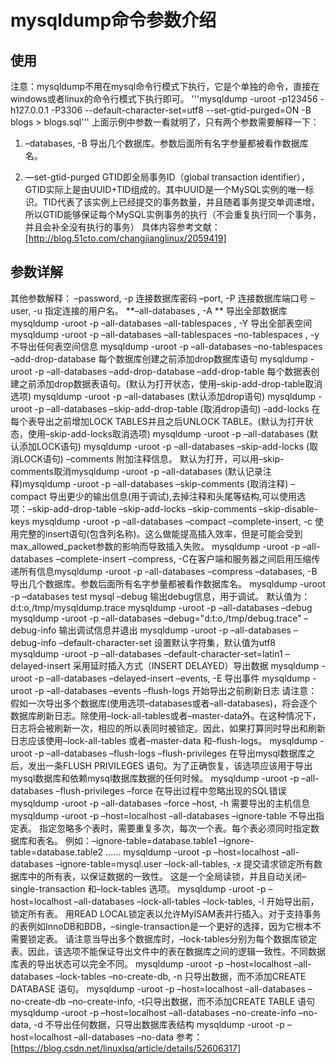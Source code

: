 # mysqldump命令参数介绍

## 使用
注意：mysqldump不用在mysql命令行模式下执行，它是个单独的命令，直接在windows或者linux的命令行模式下执行即可。
'''mysqldump -uroot -p123456 -h127.0.0.1 -P3306 --default-character-set=utf8 --set-gtid-purged=ON -B blogs > blogs.sql'''
上面示例中参数一看就明了，只有两个参数需要解释一下：
1. –databases, -B
导出几个数据库。参数后面所有名字参量都被看作数据库名。

2. —set-gtid-purged
  GTID即全局事务ID（global transaction identifier），GTID实际上是由UUID+TID组成的。其中UUID是一个MySQL实例的唯一标识。TID代表了该实例上已经提交的事务数量，并且随着事务提交单调递增，所以GTID能够保证每个MySQL实例事务的执行（不会重复执行同一个事务，并且会补全没有执行的事务）
具体内容参考文献：[http://blog.51cto.com/changjianglinux/2059419]

## 参数详解
其他参数解释：
–password, -p 连接数据库密码
–port, -P 连接数据库端口号
–user, -u 指定连接的用户名。
\*\*–all-databases , -A \*\* 导出全部数据库 mysqldump -uroot -p –all-databases
–all-tablespaces , -Y 导出全部表空间 mysqldump -uroot -p –all-databases –all-tablespaces
–no-tablespaces , -y 不导出任何表空间信息 mysqldump -uroot -p –all-databases –no-tablespaces
–add-drop-database 每个数据库创建之前添加drop数据库语句 mysqldump -uroot -p –all-databases –add-drop-database
–add-drop-table 每个数据表创建之前添加drop数据表语句。(默认为打开状态，使用–skip-add-drop-table取消选项) mysqldump -uroot -p –all-databases (默认添加drop语句) mysqldump -uroot -p –all-databases –skip-add-drop-table (取消drop语句)
–add-locks 在每个表导出之前增加LOCK TABLES并且之后UNLOCK TABLE。(默认为打开状态，使用–skip-add-locks取消选项) mysqldump -uroot -p –all-databases (默认添加LOCK语句) mysqldump -uroot -p –all-databases –skip-add-locks (取消LOCK语句)
–comments 附加注释信息。 默认为打开，可以用–skip-comments取消mysqldump -uroot -p –all-databases (默认记录注释)mysqldump -uroot -p –all-databases –skip-comments (取消注释)
–compact 导出更少的输出信息(用于调试),去掉注释和头尾等结构,可以使用选项：–skip-add-drop-table –skip-add-locks –skip-comments –skip-disable-keys mysqldump -uroot -p –all-databases –compact
–complete-insert, -c 使用完整的insert语句(包含列名称)。这么做能提高插入效率，但是可能会受到max\_allowed\_packet参数的影响而导致插入失败。 mysqldump -uroot -p –all-databases –complete-insert
–compress, -C在客户端和服务器之间启用压缩传递所有信息mysqldump -uroot -p –all-databases –compress
–databases, -B 导出几个数据库。参数后面所有名字参量都被看作数据库名。 mysqldump -uroot -p –databases test mysql
–debug 输出debug信息，用于调试。 默认值为：d:t:o,/tmp/mysqldump.trace mysqldump -uroot -p –all-databases –debug mysqldump -uroot -p –all-databases –debug="d:t:o,/tmp/debug.trace"
–debug-info 输出调试信息并退出 mysqldump -uroot -p –all-databases –debug-info
–default-character-set 设置默认字符集，默认值为utf8 mysqldump -uroot -p –all-databases –default-character-set=latin1
–delayed-insert 采用延时插入方式（INSERT DELAYED）导出数据 mysqldump -uroot -p –all-databases –delayed-insert
–events, -E 导出事件 mysqldump -uroot -p –all-databases –events
–flush-logs 开始导出之前刷新日志 请注意：假如一次导出多个数据库(使用选项–databases或者–all-databases)，将会逐个数据库刷新日志。除使用–lock-all-tables或者–master-data外。在这种情况下，日志将会被刷新一次，相应的所以表同时被锁定。因此，如果打算同时导出和刷新日志应该使用–lock-all-tables 或者–master-data 和–flush-logs。 mysqldump -uroot -p –all-databases –flush-logs
–flush-privileges 在导出mysql数据库之后，发出一条FLUSH PRIVILEGES 语句。为了正确恢复，该选项应该用于导出mysql数据库和依赖mysql数据库数据的任何时候。 mysqldump -uroot -p –all-databases –flush-privileges
–force 在导出过程中忽略出现的SQL错误 mysqldump -uroot -p –all-databases –force
–host, -h 需要导出的主机信息 mysqldump -uroot -p –host=localhost –all-databases
–ignore-table 不导出指定表。 指定忽略多个表时，需要重复多次，每次一个表。每个表必须同时指定数据库和表名。 例如：–ignore-table=database.table1 –ignore-table=database.table2 …… mysqldump -uroot -p –host=localhost –all-databases –ignore-table=mysql.user
–lock-all-tables, -x 提交请求锁定所有数据库中的所有表，以保证数据的一致性。 这是一个全局读锁，并且自动关闭–single-transaction 和–lock-tables 选项。 mysqldump -uroot -p –host=localhost –all-databases –lock-all-tables
–lock-tables, -l 开始导出前，锁定所有表。 用READ LOCAL锁定表以允许MyISAM表并行插入。对于支持事务的表例如InnoDB和BDB，–single-transaction是一个更好的选择，因为它根本不需要锁定表。 请注意当导出多个数据库时，–lock-tables分别为每个数据库锁定表。因此，该选项不能保证导出文件中的表在数据库之间的逻辑一致性。不同数据库表的导出状态可以完全不同。 mysqldump -uroot -p –host=localhost –all-databases –lock-tables
–no-create-db, -n 只导出数据，而不添加CREATE DATABASE 语句。 mysqldump -uroot -p –host=localhost –all-databases –no-create-db
–no-create-info, -t只导出数据，而不添加CREATE TABLE 语句 mysqldump -uroot -p –host=localhost –all-databases –no-create-info
–no-data, -d 不导出任何数据，只导出数据库表结构 mysqldump -uroot -p –host=localhost –all-databases –no-data
参考：[https://blog.csdn.net/linuxlsq/article/details/52606317]




